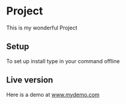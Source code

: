 # Project

This is my wonderful Project

## Setup

To set up install type in your command offline


## Live version

Here is a demo at www.mydemo.com
